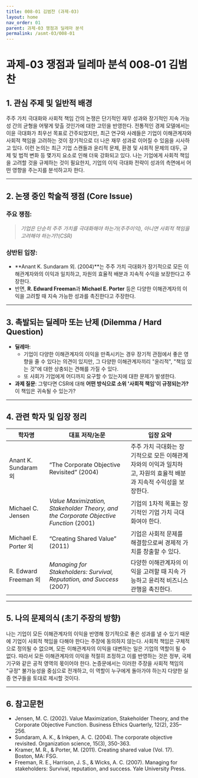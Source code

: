 ```yaml
---
title: 008-01 김범찬 (과제-03)
layout: home
nav_order: 01
parent: 과제-03 쟁점과 딜레마 분석
permalink: /asmt-03/008-01
---
```


# 과제-03 쟁점과 딜레마 분석 008-01 김범찬 

## 1. 관심 주제 및 일반적 배경

주주 가치 극대화와 사회적 책임 간의 논쟁은 단기적인 재무 성과와 장기적인 지속 가능성 간의 균형을 어떻게 맞출 것인가에 대한 고민을 반영한다. 전통적인 경제 모델에서는 이윤 극대화가 최우선 목표로 간주되었지만, 최근 연구와 사례들은 기업이 이해관계자와 사회적 책임을 고려하는 것이 장기적으로 더 나은 재무 성과로 이어질 수 있음을 시사하고 있다. 이런 논의는 최근 기업 스캔들과 윤리적 문제, 환경 및 사회적 문제의 대두, 규제 및 법적 변화 등 몇가지 요소로 인해 더욱 강화되고 있다. 나는 기업에게 사회적 책임을 고려할 것을 규제하는 것이 필요한지, 기업의 이익 극대화 전략이 성과의 측면에서 어떤 영향을 주는지를 분석하고자 한다.

---

## 2. 논쟁 중인 학술적 쟁점 (Core Issue)

### 주요 쟁점:  

> *기업은 단순히 주주 가치를 극대화해야 하는가(주주이익), 아니면 사회적 책임을 고려해야 하는가?(CSR)*

### 상반된 입장:
- **Anant K. Sundaram 외. (2004)**는 주주 가치 극대화가 장기적으로 모든 이해관계자와의 이익과 일치하고, 자원의 효율적 배분과 지속적 수익을 보장한다고 주장한다.
- 반면, **R. Edward Freeman**과 **Michael E. Porter** 등은 다양한 이해관계자의 이익을 고려할 때 지속 가능한 성과를 촉진한다고 주장한다.

---

## 3. 촉발되는 딜레마 또는 난제 (Dilemma / Hard Question)

- **딜레마**: 
  - 기업이 다양한 이해관계자의 이익을 만족시키는 경우 장기적 관점에서 좋은 영향을 줄 수 있다는 의견이 있지만, 그 다양한 이해관계자끼리 "윤리적", "책임 있는 것"에 대한 상충되는 견해를 가질 수 있다.  
  - 또 사회가 기업에게 어디까지 요구할 수 있는지에 대한 문제가 발생한다.
- **과제 질문**: 그렇다면 CSR에 대해 **어떤 방식으로 소위 '사회적 책임'이 규정되는가?** 이 책임은 귀속될 수 있는가?

---

## 4. 관련 학자 및 입장 정리

| 학자명             | 대표 저작/논문                                   | 입장 요약 |
|--------------------|---------------------------------------------------|-----------|
| Anant K. Sundaram 외 | “The Corporate Objective Revisited” (2004)                          | 주주 가치 극대화는 장기적으로 모든 이해관계자와의 이익과 일치하고, 자원의 효율적 배분과 지속적 수익성을 보장한다. |
| Michael C. Jensen    | *Value Maximization, Stakeholder Theory, and the Corporate Objective Function* (2001)                                | 기업의 1차적 목표는 장기적인 기업 가치 극대화여야 한다. |
| Michael E. Porter 외     | “Creating Shared Value” (2011) | 기업은 사회적 문제를 해결함으로써 경제적 가치를 창출할 수 있다. |
| R. Edward Freeman 외       | *Managing for Stakeholders: Survival, Reputation, and Success* (2007)                   | 다양한 이해관계자의 이익을 고려할 때 지속 가능하고 윤리적 비즈니스 관행을 촉진한다. |

---

## 5. 나의 문제의식 (초기 주장의 방향)

나는 기업이 모든 이해관계자의 이익을 반영해 장기적으로 좋은 성과를 낼 수 있기 때문에 기업이 사회적 책임을 다해야 한다는 주장에 동의하지 않는다. 사회적 책임은 구체적으로 정의될 수 없으며, 모든 이해관계자의 이익을 대변하는 일은 기업의 역할이 될 수 없다. 따라서 모든 이해관계자의 이익을 적절히 조정하고 이를 반영하는 것은 정부, 국제기구와 같은 공적 영역의 몫이어야 한다. 논증문에서는 이러한 주장을 사회적 책임의 "규정" 불가능성을 중심으로 전개하고, 이 역할이 누구에게 돌아가야 하는지 다양한 실증 연구들을 토대로 제시할 것이다.

---

## 6. 참고문헌

- Jensen, M. C. (2002). Value Maximization, Stakeholder Theory, and the Corporate Objective Function. Business Ethics Quarterly, 12(2), 235–256.
- Sundaram, A. K., & Inkpen, A. C. (2004). The corporate objective revisited. Organization science, 15(3), 350-363.
- Kramer, M. R., & Porter, M. (2011). Creating shared value (Vol. 17). Boston, MA: FSG.
- Freeman, R. E., Harrison, J. S., & Wicks, A. C. (2007). Managing for stakeholders: Survival, reputation, and success. Yale University Press.